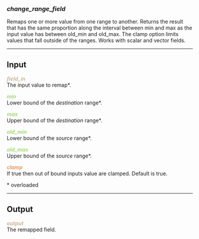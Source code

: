 ### ***change_range_field***
Remaps one or more value from one range to another.  Returns the result that has the same proportion along the interval between min and max as the input value has between old_min and old_max.  The clamp option limits values that fall outside of the ranges.  Works with scalar and vector fields.<br />

***
## Input
<span style="color:#CCB699">***field_in***</span>
<br />The input value to remap\*.

<span style="color:#A8D977">***min***</span>
<br />Lower bound of the *destination* range\*.  

<span style="color:#A8D977">***max***</span>
<br />Upper bound of the *destination* range\*. 

<span style="color:#A8D977">***old_min***</span>
<br />Lower bound of the *source* range\*. 

<span style="color:#A8D977">***old_max***</span>
<br />Upper bound of the *source* range\*.

<span style="color:#E69963">***clamp***</span>
<br />If true then out of bound inputs value are clamped. Default is true.

\* overloaded

***
## Output
<span style="color:#CCB699">***output***</span>
<br />The remapped field.





